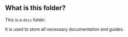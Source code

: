 ## What is this folder?

This is a `docs` folder.

It is used to store all necessary documentation and guides.